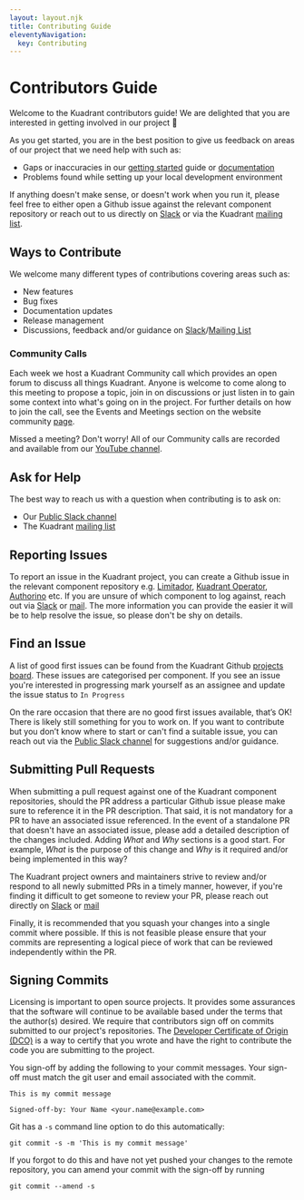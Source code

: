```yaml
---
layout: layout.njk
title: Contributing Guide
eleventyNavigation:
  key: Contributing
---
```

# Contributors Guide

<!--- variables for repeated links --->
[SlackChannelURL]: https://kubernetes.slack.com/archives/C05J0D0V525
[MailingList]: mailto:kuadrant@googlegroups.com

Welcome to the Kuadrant contributors guide! We are delighted that you are interested in getting involved in our project 🎉

As you get started, you are in the best position to give us feedback on areas of our project that we need help with such as:

* Gaps or inaccuracies in our [getting started](https://docs.kuadrant.io/latest/getting-started-single-cluster/) guide or [documentation](https://docs.kuadrant.io/)
* Problems found while setting up your local development environment

If anything doesn't make sense, or doesn't work when you run it, please feel free to either open a Github issue against the relevant component repository or reach out to us directly on [Slack][SlackChannelURL] or via the Kuadrant [mailing list][MailingList].

## Ways to Contribute

We welcome many different types of contributions covering areas such as:

* New features
* Bug fixes
* Documentation updates
* Release management
* Discussions, feedback and/or guidance on [Slack][SlackChannelURL]/[Mailing List][MailingList]

### Community Calls

Each week we host a Kuadrant Community call which provides an open forum to discuss all things Kuadrant. Anyone is welcome to come along to this meeting to propose a topic, join in on discussions or just listen in to gain some context into what's going on in the project. For further details on how to join the call, see the Events and Meetings section on the website community [page](https://kuadrant.io/community/#events-and-meetings-calendar). 

Missed a meeting? Don't worry! All of our Community calls are recorded and available from our [YouTube channel](https://www.youtube.com/playlist?list=PL2UsztbUdPcffkAukDbPJBLppSG6JUa2Q).

## Ask for Help

The best way to reach us with a question when contributing is to ask on:

* Our [Public Slack channel][SlackChannelURL]
* The Kuadrant [mailing list][MailingList]

## Reporting Issues

To report an issue in the Kuadrant project, you can create a Github issue in the relevant component repository e.g. [Limitador](https://github.com/Kuadrant/limitador), [Kuadrant Operator](https://github.com/Kuadrant/kuadrant-operator), [Authorino](https://github.com/Kuadrant/authorino) etc. If you are unsure of which component to log against, reach out via [Slack][SlackChannelURL] or [mail][MailingList]. The more information you can provide the easier it will be to help resolve the issue, so please don't be shy on details.

## Find an Issue

A list of good first issues can be found from the Kuadrant Github [projects board](https://github.com/orgs/Kuadrant/projects/18/views/7). These issues are categorised per component. If you see an issue you're interested in progressing mark yourself as an assignee and update the issue status to `In Progress`

On the rare occasion that there are no good first issues available, that’s OK! There is likely still something for you to work on. If you want to contribute but you don’t know where to start or can't find a suitable issue, you can reach out via the [Public Slack channel][SlackChannelURL] for suggestions and/or guidance.

## Submitting Pull Requests

When submitting a pull request against one of the Kuadrant component repositories, should the PR address a particular Github issue please make sure to reference it in the PR description. That said, it is not mandatory for a PR to have an associated issue referenced. In the event of a standalone PR that doesn't have an associated issue, please add a detailed description of the changes included. Adding *What* and *Why* sections is a good start. For example, *What* is the purpose of this change and *Why* is it required and/or being implemented in this way?

The Kuadrant project owners and maintainers strive to review and/or respond to all newly submitted PRs in a timely manner, however, if you're finding it difficult to get someone to review your PR, please reach out directly on [Slack][SlackChannelURL] or [mail][MailingList]

Finally, it is recommended that you squash your changes into a single commit where possible. If this is not feasible please ensure that your commits are representing a logical piece of work that can be reviewed independently within the PR.

## Signing Commits

Licensing is important to open source projects. It provides some assurances that
the software will continue to be available based under the terms that the
author(s) desired. We require that contributors sign off on commits submitted to
our project's repositories. The [Developer Certificate of Origin
(DCO)](https://probot.github.io/apps/dco/) is a way to certify that you wrote and
have the right to contribute the code you are submitting to the project.

You sign-off by adding the following to your commit messages. Your sign-off must
match the git user and email associated with the commit.

    This is my commit message

    Signed-off-by: Your Name <your.name@example.com>

Git has a `-s` command line option to do this automatically:

    git commit -s -m 'This is my commit message'

If you forgot to do this and have not yet pushed your changes to the remote
repository, you can amend your commit with the sign-off by running 

    git commit --amend -s 

<!--- WIP
## Pull Request Lifecycle

[Instructions](https://contribute.cncf.io/maintainers/github/templates/required/contributing/#pull-request-lifecycle)

⚠️ **Explain your pull request process**

--->